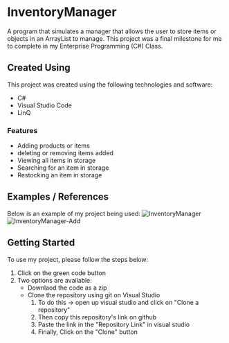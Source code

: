 # InventoryManager
A program that simulates a manager that allows the user to store items or objects in an ArrayList to manage. This project was a final milestone for me to complete in my Enterprise Programming (C#) Class.

## Created Using 
This project was created using the following technologies and software:
- C#
- Visual Studio Code
- LinQ

### Features 
- Adding products or items 
- deleting or removing items added 
- Viewing all items in storage 
- Searching for an item in storage 
- Restocking an item in storage

## Examples / References
Below is an example of my project being used: 
![InventoryManager](https://github.com/Jwill1551/GitFiles/blob/main/Images/InventoryManager/InventoryMenu.png?raw=true)
![InventoryManager-Add](https://github.com/Jwill1551/GitFiles/blob/main/Images/InventoryManager/InventoryMenu-AddItem.png?raw=true)

## Getting Started
To use my project, please follow the steps below:
1. Click on the green code button
2. Two options are available:
    - Downlaod the code as a zip
    - Clone the repository using git on Visual Studio
      1. To do this -> open up visual studio and click on "Clone a repository"
      2. Then copy this repository's link on github
      3. Paste the link in the "Repository Link" in visual studio
      4. Finally, Click on the "Clone" button
